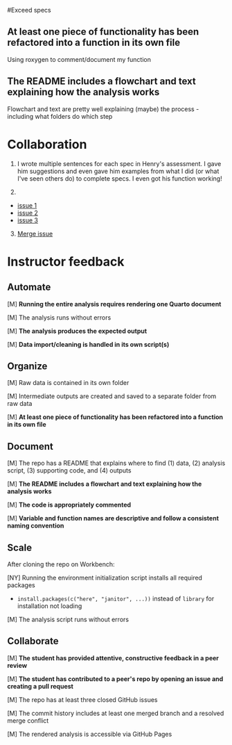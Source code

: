 #Exceed specs 
## At least one piece of functionality has been refactored into a function in its own file
Using roxygen to comment/document my function

## The README includes a flowchart and text explaining how the analysis works
Flowchart and text are pretty well explaining (maybe) the process - including what folders do which step 


# Collaboration 
1. I wrote multiple sentences for each spec in Henry's assessment. I gave him suggestions and even gave him examples from what I did (or what I've seen others do) to complete specs. I even got his function working! 

2. 
-  [issue 1](https://github.com/meganhessel/eds214_final_data_investigation/issues/1)
-  [issue 2](https://github.com/meganhessel/eds214_final_data_investigation/issues/2)
-  [issue 3](https://github.com/meganhessel/eds214_final_data_investigation/issues/4)

3. [Merge issue](https://github.com/meganhessel/eds214_final_data_investigation/commit/479c903f3d28213be987bfd8a6e5aac98959d525)




# Instructor feedback

## Automate

[M] **Running the entire analysis requires rendering one Quarto document**

[M] The analysis runs without errors

[M] **The analysis produces the expected output**

[M] **Data import/cleaning is handled in its own script(s)**

## Organize

[M] Raw data is contained in its own folder

[M] Intermediate outputs are created and saved to a separate folder from raw data

[M] **At least one piece of functionality has been refactored into a function in its own file**

## Document

[M] The repo has a README that explains where to find (1) data, (2) analysis script, (3) supporting code, and (4) outputs

[M] **The README includes a flowchart and text explaining how the analysis works**

[M] **The code is appropriately commented**

[M] **Variable and function names are descriptive and follow a consistent naming convention**

## Scale

After cloning the repo on Workbench:

[NY] Running the environment initialization script installs all required packages

- `install.packages(c("here", "janitor", ...))` instead of `library` for installation not loading

[M] The analysis script runs without errors

## Collaborate

[M] **The student has provided attentive, constructive feedback in a peer review**

[M] **The student has contributed to a peer's repo by opening an issue and creating a pull request**

[M] The repo has at least three closed GitHub issues

[M] The commit history includes at least one merged branch and a resolved merge conflict

[M] The rendered analysis is accessible via GitHub Pages
